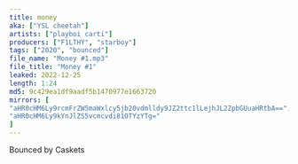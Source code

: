 ```yaml
---
title: money
aka: ["YSL cheetah"]
artists: ["playboi carti"]
producers: ["F1LTHY", "starboy"]
tags: ["2020", "bounced"]
file_name: "Money #1.mp3"
file_title: "Money #1"
leaked: 2022-12-25
length: 1:24
md5: 9c429ea1df9aadf5b1470977e1663720
mirrors: [
"aHR0cHM6Ly9rcmFrZW5maWxlcy5jb20vdmlldy9JZ2ttc1lLejhJL2ZpbGUuaHRtbA==",
"aHR0cHM6Ly9kYnJlZS5vcmcvdi81OTYzYTg="
]
---
```

Bounced by Caskets
